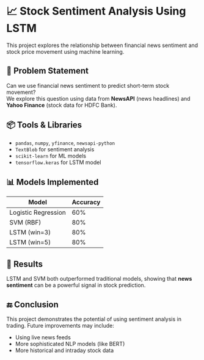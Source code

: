 # 📈 Stock Sentiment Analysis Using LSTM

This project explores the relationship between financial news sentiment and stock price movement using machine learning.

## 🧠 Problem Statement

Can we use financial news sentiment to predict short-term stock movement?  
We explore this question using data from **NewsAPI** (news headlines) and **Yahoo Finance** (stock data for HDFC Bank).

## 📦 Tools & Libraries

- `pandas`, `numpy`, `yfinance`, `newsapi-python`
- `TextBlob` for sentiment analysis
- `scikit-learn` for ML models
- `tensorflow.keras` for LSTM model

## 📊 Models Implemented

| Model              | Accuracy |
|-------------------|----------|
| Logistic Regression | 60%      |
| SVM (RBF)          | 80%      |
| LSTM (win=3)       | 80%      |
| LSTM (win=5)       | 80%      |

## 📌 Results

LSTM and SVM both outperformed traditional models, showing that **news sentiment** can be a powerful signal in stock prediction.

## 🔚 Conclusion

This project demonstrates the potential of using sentiment analysis in trading. Future improvements may include:
- Using live news feeds
- More sophisticated NLP models (like BERT)
- More historical and intraday stock data
